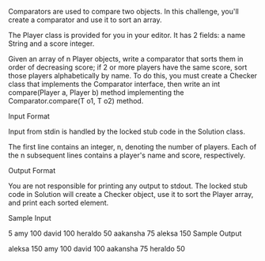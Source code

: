 Comparators are used to compare two objects. In this challenge, you'll create a comparator and use it to sort an array.

The Player class is provided for you in your editor. It has 2 fields: a name String and a score integer.

Given an array of n Player objects, write a comparator that sorts them in order of decreasing score; if 2 or more players have the same score, 
sort those players alphabetically by name. To do this, you must create a Checker class that implements the Comparator interface, then write an
int compare(Player a, Player b) method implementing the Comparator.compare(T o1, T o2) method.

Input Format

Input from stdin is handled by the locked stub code in the Solution class.

The first line contains an integer, n, denoting the number of players.
Each of the n subsequent lines contains a player's name and score, respectively.

Output Format

You are not responsible for printing any output to stdout. The locked stub code in Solution will create a Checker object, use it to sort the Player array, and print each sorted element.

Sample Input

5
amy 100
david 100
heraldo 50
aakansha 75
aleksa 150
Sample Output

aleksa 150
amy 100
david 100
aakansha 75
heraldo 50
